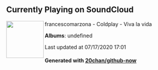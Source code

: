 ## Currently Playing on SoundCloud

[<img align="left" width="100" src="https://i1.sndcdn.com/avatars-000030316712-tau1u9-t120x120.jpg">](https://soundcloud.com/francescomarzona/coldplay-viva-la-vida)

francescomarzona - Coldplay - Viva la vida

**Albums**: undefined

Last updated at 07/17/2020 17:01

#### Generated with [20chan/github-now](https://github.com/20chan/github-now)


<!--
**20chan/20chan** is a ✨ _special_ ✨ repository because its `README.md` (this file) appears on your GitHub profile.

Here are some ideas to get you started:

- 🔭 I’m currently working on ...
- 🌱 I’m currently learning ...
- 👯 I’m looking to collaborate on ...
- 🤔 I’m looking for help with ...
- 💬 Ask me about ...
- 📫 How to reach me: ...
- 😄 Pronouns: ...
- ⚡ Fun fact: ...
-->
